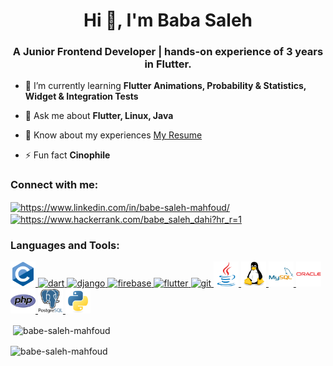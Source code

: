 <h1 align="center">Hi 👋, I'm Baba Saleh</h1>
<h3 align="center">A Junior Frontend Developer | hands-on experience of 3 years in Flutter.</h3>

<!-- - 🔭 I’m currently working on [Nebat](https://github.com/babe-saleh-mahfoud/Nebat) -->

- 🌱 I’m currently learning **Flutter Animations, Probability & Statistics, Widget & Integration Tests**

<!-- - 👯 I’m looking to collaborate on [dartfrog](https://github.com/VeryGoodOpenSource/dart_frog) -->
<!-- 
- 🤝 I’m looking for help with [Nebat](https://github.com/babe-saleh-mahfoud/Nebat -->

- 💬 Ask me about **Flutter, Linux, Java**

- 📄 Know about my experiences [My Resume](https://drive.google.com/file/d/1NXy0IdY8_5V9orL1yK3jjeYbZHho2h7y/view?usp=sharing)

- ⚡ Fun fact **Cinophile**

<h3 align="left">Connect with me:</h3>
<p align="left">

<a href="https://linkedin.com/in/https://www.linkedin.com/in/babe-saleh-mahfoud/" target="blank"><img align="center" src="https://raw.githubusercontent.com/rahuldkjain/github-profile-readme-generator/master/src/images/icons/Social/linked-in-alt.svg" alt="https://www.linkedin.com/in/babe-saleh-mahfoud/" height="30" width="40" /></a>
<a href="https://www.hackerrank.com/https://www.hackerrank.com/babe_saleh_dahi?hr_r=1" target="blank"><img align="center" src="https://raw.githubusercontent.com/rahuldkjain/github-profile-readme-generator/master/src/images/icons/Social/hackerrank.svg" alt="https://www.hackerrank.com/babe_saleh_dahi?hr_r=1" height="30" width="40" /></a>

</p>

<h3 align="left">Languages and Tools:</h3>
<p align="left"> <a href="https://www.cprogramming.com/" target="_blank" rel="noreferrer"> <img src="https://raw.githubusercontent.com/devicons/devicon/master/icons/c/c-original.svg" alt="c" width="40" height="40"/> </a>  <a href="https://dart.dev" target="_blank" rel="noreferrer"> <img src="https://www.vectorlogo.zone/logos/dartlang/dartlang-icon.svg" alt="dart" width="40" height="40"/> </a> <a href="https://www.djangoproject.com/" target="_blank" rel="noreferrer"> <img src="https://cdn.worldvectorlogo.com/logos/django.svg" alt="django" width="40" height="40"/> </a> <a href="https://firebase.google.com/" target="_blank" rel="noreferrer"> <img src="https://www.vectorlogo.zone/logos/firebase/firebase-icon.svg" alt="firebase" width="40" height="40"/> </a> <a href="https://flutter.dev" target="_blank" rel="noreferrer"> <img src="https://www.vectorlogo.zone/logos/flutterio/flutterio-icon.svg" alt="flutter" width="40" height="40"/> </a> <a href="https://git-scm.com/" target="_blank" rel="noreferrer"> <img src="https://www.vectorlogo.zone/logos/git-scm/git-scm-icon.svg" alt="git" width="40" height="40"/> </a> <a href="https://www.java.com" target="_blank" rel="noreferrer"> <img src="https://raw.githubusercontent.com/devicons/devicon/master/icons/java/java-original.svg" alt="java" width="40" height="40"/> </a> <a href="https://www.linux.org/" target="_blank" rel="noreferrer"> <img src="https://raw.githubusercontent.com/devicons/devicon/master/icons/linux/linux-original.svg" alt="linux" width="40" height="40"/> </a> <a href="https://www.mysql.com/" target="_blank" rel="noreferrer"> <img src="https://raw.githubusercontent.com/devicons/devicon/master/icons/mysql/mysql-original-wordmark.svg" alt="mysql" width="40" height="40"/> </a> <a href="https://www.oracle.com/" target="_blank" rel="noreferrer"> <img src="https://raw.githubusercontent.com/devicons/devicon/master/icons/oracle/oracle-original.svg" alt="oracle" width="40" height="40"/> </a> <a href="https://www.php.net" target="_blank" rel="noreferrer"> <img src="https://raw.githubusercontent.com/devicons/devicon/master/icons/php/php-original.svg" alt="php" width="40" height="40"/> </a> <a href="https://www.postgresql.org" target="_blank" rel="noreferrer"> <img src="https://raw.githubusercontent.com/devicons/devicon/master/icons/postgresql/postgresql-original-wordmark.svg" alt="postgresql" width="40" height="40"/> </a> <a href="https://www.python.org" target="_blank" rel="noreferrer"> <img src="https://raw.githubusercontent.com/devicons/devicon/master/icons/python/python-original.svg" alt="python" width="40" height="40"/> </a> </p>

<p>&nbsp;<img align="center" src="https://github-readme-stats.vercel.app/api?username=babe-saleh-mahfoud&show_icons=true&locale=en" alt="babe-saleh-mahfoud" /></p>

<p><img align="center" src="https://github-readme-streak-stats.herokuapp.com/?user=babe-saleh-mahfoud&" alt="babe-saleh-mahfoud" /></p>
